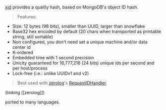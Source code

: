 [xid](https://github.com/rs/xid) provides a quality hash, based on MongoDB's object ID hash.

> Features:

-   Size: 12 bytes (96 bits), smaller than UUID, larger than snowflake
-   Base32 hex encoded by default (20 chars when transported as printable string, still sortable)
-   Non configured, you don't need set a unique machine and/or data center id
-   K-ordered
-   Embedded time with 1 second precision
-   Unicity guaranteed for 16,777,216 (24 bits) unique ids per second and per host/process
-   Lock-free (i.e.: unlike UUIDv1 and v2)

> Best used with [zerolog](https://github.com/rs/zerolog)'s [RequestIDHandler](https://godoc.org/github.com/rs/zerolog/hlog#RequestIDHandler).

(linking [[zerolog]])

ported to many languages.